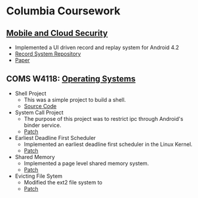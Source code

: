 # Columbia Coursework

## [Mobile and Cloud Security](http://www.cs.columbia.edu/~roxana/teaching/CloudMobileS13/)
* Implemented a UI driven record and replay system for Android 4.2
* [Record System Repository](https://bitbucket.org/rlyspn/androidrr)
* [Paper](assets/papers/AndroidRR.pdf)

## COMS W4118: [Operating Systems](http://www.cs.columbia.edu/~krj/os/)
* Shell Project
    * This was a simple project to build a shell.
    * [Source Code](https://github.com/rlyspn/os_shell)
* System Call Project
    * The purpose of this project was to restrict ipc through Android's binder service.
    * [Patch](assets/downloads/patches/hw2.patch)
* Earliest Deadline First Scheduler
    * Implemented an earliest deadline first scheduler in the Linux Kernel.
    * [Patch](assets/downloads/patches/hw3.patch)
* Shared Memory
    * Implemented a page level shared memory system.
    * [Patch](assets/downloads/patches/hw4.patch)
* Evicting File Sytem
    * Modified the ext2 file system to
    * [Patch](assets/downloads/patches/hw5.patch)
